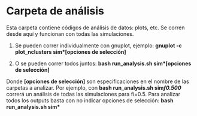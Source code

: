 # Carpeta de análisis

Esta carpeta contiene códigos de análisis de datos: plots, etc. Se corren desde aquí y funcionan con todas las simulaciones.

1. Se pueden correr individualmente con gnuplot, ejemplo: __gnuplot -c plot_nclusters sim*[opciones de selección]__

1. O se pueden correr todos juntos: __bash run_analysis.sh sim*[opciones de selección]__

Donde __[opciones de selección]__ son especificaciones en el nombre de las carpetas a analizar. Por ejemplo, con __bash run_analysis.sh sim*f0.500*__ correrá un análisis de todas las simulaciones para fi=0.5. Para analizar todos los outputs basta con no indicar opciones de selección: __bash run_analysis.sh sim*__
